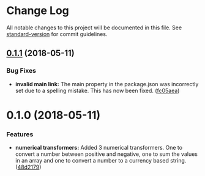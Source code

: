 # Change Log

All notable changes to this project will be documented in this file. See [standard-version](https://github.com/conventional-changelog/standard-version) for commit guidelines.

<a name="0.1.1"></a>
## [0.1.1](https://github.com/sisk-technology-group-ltd/common/compare/v0.1.0...v0.1.1) (2018-05-11)


### Bug Fixes

* **invalid main link:** The main property in the package.json was incorrectly set due to a spelling mistake. This has now been fixed. ([fc05aea](https://github.com/sisk-technology-group-ltd/common/commit/fc05aea))



<a name="0.1.0"></a>
# 0.1.0 (2018-05-11)


### Features

* **numerical transformers:** Added 3 numerical transformers. One to convert a number between positive and negative, one to sum the values in an array and one to convert a number to a currency based string. ([48d2179](https://github.com/sisk-technology-group-ltd/common/commit/48d2179))
